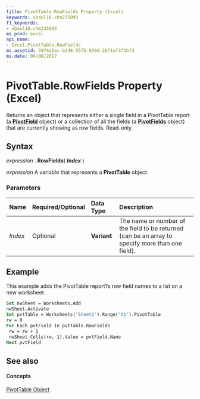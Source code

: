 ```yaml
---
title: PivotTable.RowFields Property (Excel)
keywords: vbaxl10.chm235093
f1_keywords:
- vbaxl10.chm235093
ms.prod: excel
api_name:
- Excel.PivotTable.RowFields
ms.assetid: 3976d5ec-b248-55f5-659d-2671af3f3bfd
ms.date: 06/08/2017
---
```



# PivotTable.RowFields Property (Excel)

Returns an object that represents either a single field in a PivotTable report (a **[PivotField](pivotfield-object-excel.md)** object) or a collection of all the fields (a **[PivotFields](pivotfields-object-excel.md)** object) that are currently showing as row fields. Read-only.


## Syntax

 _expression_ . **RowFields**( **_Index_** )

 _expression_ A variable that represents a **PivotTable** object.


### Parameters



|**Name**|**Required/Optional**|**Data Type**|**Description**|
|:-----|:-----|:-----|:-----|
| _Index_|Optional| **Variant**|The name or number of the field to be returned (can be an array to specify more than one field).|

## Example

This example adds the PivotTable report?s row field names to a list on a new worksheet.


```vb
Set nwSheet = Worksheets.Add 
nwSheet.Activate 
Set pvtTable = Worksheets("Sheet2").Range("A1").PivotTable 
rw = 0 
For Each pvtField In pvtTable.RowFields 
 rw = rw + 1 
 nwSheet.Cells(rw, 1).Value = pvtField.Name 
Next pvtField
```


## See also


#### Concepts


[PivotTable Object](pivottable-object-excel.md)

